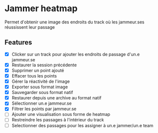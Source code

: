 # Jammer heatmap

Permet d'obtenir une image des endroits du track où les jammeur.ses réussissent leur passage

## Features

- [x] Clicker sur un track pour ajouter les endroits de passage d'un.e jammeur.se
- [x] Restaurer la session précédente
- [x] Supprimer un point ajouté
- [x] Effacer tous les points
- [x] Gérer la réactivité de l'image
- [x] Exporter sous format image
- [x] Sauvegarder sous format natif
- [x] Restaurer depuis une archive au format natif
- [x] Sélectionner un.e jammeur.se
- [x] Filtrer les points par jammeur.se
- [ ] Ajouter une visualisation sous forme de heatmap
- [ ] Restreindre les passages à l'intérieur du track
- [ ] Selectionner des passages pour les assigner à un.e jammer/un.e team
